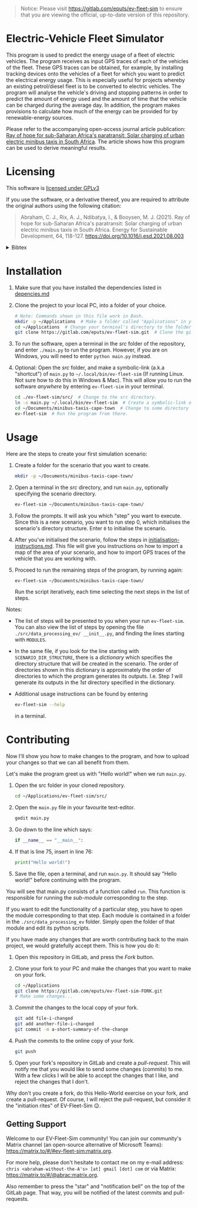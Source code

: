 > Notice: Please visit https://gitlab.com/eputs/ev-fleet-sim to ensure that you
> are viewing the official, up-to-date version of this repository.

Electric-Vehicle Fleet Simulator
================================

This program is used to predict the energy usage of a fleet of electric
vehicles. The program receives as input GPS traces of each of the vehicles of
the fleet. These GPS traces can be obtained, for example, by installing
tracking devices onto the vehicles of a fleet for which you want to predict the
electrical energy usage. This is especially useful for projects whereby an
existing petrol/diesel fleet is to be converted to electric vehicles. The
program will analyse the vehicle's driving and stopping patterns in order to
predict the amount of energy used and the amount of time that the vehicle can
be charged during the average day. In addition, the program makes provisions to
calculate how much of the energy can be provided for by renewable-energy
sources.

Please refer to the accompanying open-access journal article publication: [Ray
of hope for sub-Saharan Africa's paratransit: Solar charging of urban electric
minibus taxis in South Africa](https://doi.org/10.1016/j.esd.2021.08.003). The
article shows how this program can be used to derive meaningful results.

Licensing
=========

This software is [licensed under GPLv3](./LICENSE)

If you use the software, or a derivative thereof, you are required to
attribute the original authors using the following citation:

> Abraham, C. J., Rix, A. J., Ndibatya, I., & Booysen, M. J. (2021). Ray of
> hope for sub-Saharan Africa's paratransit: Solar charging of urban electric
> minibus taxis in South Africa. Energy for Sustainable Development, 64,
> 118-127. https://doi.org/10.1016/j.esd.2021.08.003

<details><summary>Bibtex</summary>

```
@article{abraham2021,
title = {Ray of hope for sub-Saharan Africa's paratransit: Solar charging of urban electric minibus taxis in South Africa},
journal = {Energy for Sustainable Development},
volume = {64},
pages = {118-127},
year = {2021},
issn = {0973-0826},
doi = {https://doi.org/10.1016/j.esd.2021.08.003},
url = {https://www.sciencedirect.com/science/article/pii/S0973082621000946},
author = {C.J. Abraham and A.J. Rix and I. Ndibatya and M.J. Booysen},
keywords = {Electric vehicle, Paratransit, Minibus taxi, Demand management, Renewable energy},
abstract = {Minibus taxi public transport is a seemingly chaotic phenomenon in the developing cities of the Global South with unique mobility and operational characteristics. Eventually this ubiquitous fleet of minibus taxis is expected to transition to electric vehicles, which will result in an additional energy burden on Africa's already fragile electrical grids. This paper examines the electrical energy demands of this possible evolution, and presents a generic simulation environment to assess the grid impact and charging opportunities. We used GPS tracking and spatio-temporal data to assess the energy requirements of nine electric minibus taxis as well as the informal and formal stops at which the taxis can recharge. Given the region's abundant sunshine, we modelled a grid-connected solar photovoltaic charging system to determine how effectively PV may be used to offset the additional burden on the electrical grid. The mean energy demand of the taxis was 213kWh/d, resulting in an average efficiency of 0.93kWh/km. The stopping time across taxis, a proxy for charging opportunity, ranged from 7.7 h/d to 10.6 h/d. The energy supplied per surface area of PV to offset the charging load of a taxi while stopping, ranged from 0.38 to 0.90kWh/m2 per day. Our simulator, which is publicly available, and the results will allow traffic planners and grid operators to assess and plan for looming electric vehicle roll-outs.}
}
```

</details>


Installation
============

1. Make sure that you have installed the dependencies listed in [depencies.md](
   ./dependencies.md)

1. Clone the project to your local PC, into a folder of your choice. 

   ```sh
   # Note: Commands shown in this file work in Bash.
   mkdir -p ~/Applications  # Make a folder called "Applications" in your home directory.
   cd ~/Applications  # Change your terminal's directory to the folder you created.
   git clone https://gitlab.com/eputs/ev-fleet-sim.git  # Clone the git repository into the new folder.
   ```

1. To run the software, open a terminal in the *src* folder of the repository, 
   and enter `./main.py` to run the program. However, if you are on Windows, 
   you will need to enter `python main.py` instead.

1. Optional: Open the *src* folder, and make a symbolic-link (a.k.a "shortcut")
   of `main.py` to `~/.local/bin/ev-fleet-sim` (If running Linux. Not sure how
   to do this in Windows & Mac). This will allow you to run the
   software *anywhere* by entering `ev-fleet-sim` in your terminal.

   ```sh
   cd ./ev-fleet-sim/src/  # Change to the src directory.
   ln -s main.py ~/.local/bin/ev-fleet-sim  # Create a symbolic-link of main.py.
   cd ~/Documents/minibus-taxis-cape-town  # Change to some directory where main.py is not present.
   ev-fleet-sim  # Run the program from there.
   ```

Usage
=====

Here are the steps to create your first simulation scenario:

1. Create a folder for the scenario that you want to create.

    ```sh
    mkdir -p ~/Documents/minibus-taxis-cape-town/
    ```

2. Open a terminal in the *src* directory, and run `main.py`, optionally
   specifying the scenario directory.

    ```sh
    ev-fleet-sim ~/Documents/minibus-taxis-cape-town/
    ```

3. Follow the prompts. It will ask you which "step" you want to execute. Since
   this is a new scenario, you want to run step 0, which initialises the
   scenario's directory structure. Enter `0` to initialise the scenario.

4. After you've initialised the scenario, follow the steps in
   [initialisation-instructions.md](
   ./src/data_processing_ev/scenario_initialisation/initialisation-instructions.md).
   This file will give you instructions on how to import a map of the area of
   your scenario, and how to import GPS traces of the vehicle that you are
   working with.

5. Proceed to run the remaining steps of the program, by running again:

    ```sh
    ev-fleet-sim ~/Documents/minibus-taxis-cape-town/
    ```

    Run the script iteratively, each time selecting the next steps in the list 
    of steps.

Notes: 

* The list of steps will be presented to you when your run `ev-fleet-sim`.  You
  can also view the list of steps by opening the file
  `./src/data_processing_ev/ __init__.py`, and finding the lines starting with
  `MODULES`.

* In the same file, if you look for the line starting with
  `SCENARIO_DIR_STRUCTURE`, there is a *dictionary* which specifies the
  directory structure that will be created in the scenario. The order of
  directories shown in this dictionary is approximately the order of
  directories to which the program generates its outputs. I.e. Step *1* will
  generate its outputs in the *1st* directory specified in the dictionary.

* Additional usage instructions can be found by entering 

  ```sh 
  ev-fleet-sim --help
  ```

  in a terminal.

Contributing
============

Now I'll show you how to make changes to the program, and how to upload your
changes so that we can all benefit from them.

Let's make the program greet us with "Hello world!" when we run `main.py`.

1. Open the src folder in your cloned repository.

   ```sh
   cd ~/Applications/ev-fleet-sim/src/
   ```

2. Open the `main.py` file in your favourite text-editor.

   ```sh
   gedit main.py
   ```

3. Go down to the line which says:

    ```python
    if __name__ == "__main__":
    ```

4. If that is line 75, insert in line 76:

    ```python
    print("Hello world!")
    ```

5. Save the file, open a terminal, and run `main.py`. It should say "Hello
   world!" before continuing with the program.

You will see that main.py consists of a function called `run`. This function is
responsible for running the *sub-module* corresponding to the step.

If you want to edit the functionality of a particular step, you have to open
the module corresponding to that step. Each module is contained in a folder in
the `./src/data_processing_ev` folder. Simply open the folder of that module
and edit its python scripts.

If you have made any changes that are worth contributing back to the main
project, we would gratefully accept them. This is how you do it:

1. Open this repository in GitLab, and press the *Fork* button.

2. Clone your fork to your PC and make the changes that you want to make on
   your fork.

   ```sh
   cd ~/Applications
   git clone https://gitlab.com/eputs/ev-fleet-sim-FORK.git
   # Make some changes...
   ```

3. *Commit* the changes to the local copy of your fork. 

   ```sh
   git add file-i-changed
   git add another-file-i-changed
   git commit -m a-short-summary-of-the-change
   ```

3. Push the commits to the online copy of your fork.

   ```sh
   git push
   ```

4. Open your fork's repository in GitLab and create a *pull-request*. This will
   notify me that you would like to send some changes (commits) to me. With a
   few clicks I will be able to accept the changes that I like, and reject the
   changes that I don't.

Why don't you create a fork, do this Hello-World exercise on your fork, and
create a pull-request. Of course, I will reject the pull-request, but consider
it the "initiation rites" of EV-Fleet-Sim 😉.


Getting Support
---------------

Welcome to our EV-Fleet-Sim community! You can join our community's Matrix
channel (an open-source alternative of Microsoft Teams):
https://matrix.to/#/#ev-fleet-sim:matrix.org.

For more help, please don't hesitate to contact me on my e-mail address: 
`chris <abraham-without-the-A's> [at] gmail [dot] com` or via Matrix:
https://matrix.to/#/@abrac:matrix.org.

Also remember to press the "star" and "notification bell" on the top of the
GitLab page. That way, you will be notified of the latest commits and
pull-requests.
